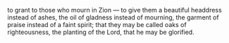 to grant to those who mourn in Zion — to give them a beautiful headdress instead of ashes, the oil of gladness instead of mourning, the garment of praise instead of a faint spirit; that they may be called oaks of righteousness, the planting of the Lord, that he may be glorified.
